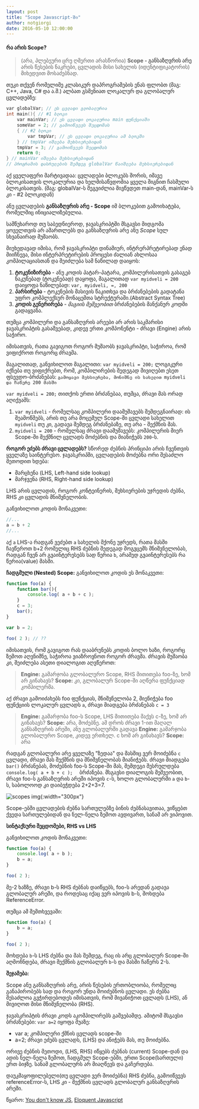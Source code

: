 ```yaml
---
layout: post
title: "Scope Javascript-ში"
author: notgiorgi
date: 2016-05-10 12:00:00
---
```


#### **რა არის Scope?**

> (არა, პლებეური ცრუ ღმერთი არასწორია)
**Scope - განსაზღვრის არე** არის წესების ნაკრები, ცვლადის მისი სახელის (იდენტიფიკატორის) მიხედვით მოსაძებნად.

თუკი თქვენ რომელიმე კლასიკურ დაპროგრამების ენას ფლობთ (მაგ: C++, Java, C# და ა.შ.) ალბათ გსმენიათ ლოკალურ და გლობალურ ცვლადებზე:

```c++
var globalVar; // ეს ცვლადი გლობალურია
int main(){ // #1 ბლოკი
    var mainVar; // ეს ცვლადი ლოკალურია main ფუნქციაში
    someVar = 2; // გამოიწვევს შეცდომას
    { // #2 ბლოკი
        var tmpVar; // ეს ცვლადი ლოკალურია ამ ბლოკში
    } // tmpVar იშლება მეხსიერებიდან
    tmpVar = 3; // გამოიწვევს შეცდომას
    return 0;
} // mainVar იშლება მეხსიერებიდან
// პროგრამის დასრულების შემდეგ globalVar წაიშლება მეხსიერებიდან
```

აქ ყველაფერი მარტივადაა: ცვლადები ბლოკებს შორის, იმავე ბლოკისათვის ლოკალურია და ხელმისაწვდომია ყველა შიგნით ჩასმული ბლოკისათვის. (მაგ: globalVar-ს შეგვიძლია მივწვდეთ main-დან, mainVar-ს კი - #2 ბლოკიდან)

ანუ ცვლადების **განსაზღვრის არე - Scope** იმ ბლოკებით გამოიხატება, რომელშიც ინიციალიზებულია.

სამწუხაროდ თუ საბედნიეროდ, ჯავასკრიპტში მსგავსი მიდგომა ყოველთვის არ ამართლებს და განსაზღვრის არე ანუ *Scope* სულ სხვანაირად მუშაობს.

მიუხედავად იმისა, რომ ჯავასკრიპტი დინამიურ, ინტრერპრეტირებად ენად მიიჩნევა, მისი ინტერპრეტირების პროცესი ძალიან ახლოსაა კომპილაციასთან და შეიძლება სამ ნაწილად დაიყოს:

 1. **ტოკენიზირება** - ანუ კოდის პატარ-პატარა, კომპილერისათვის გასაგებ ნაკუწებად (ტოკენებად) დაყოფა, მაგალითად `var myidveli = 200` დაიყოფა ნაწილებად: `var, myidveli, =, 200`
 2. **პარსირება** - ტოკენების მასივის წაკითხვა და ბრძანებების გადატანა უფრო კომპლექსურ მონაცემთა სტრუქტურაში.(Abstract Syntax Tree)
 3. **კოდის გენერირება** - *მაგიის მეშვეობით* ბრძანებების მანქანურ კოდში გადაყვანა.

თუმცა კომპილერი და განსაზღვრის არეები არ არის საკმარისი ჯავასკრიპტის გასაშვებად, კიდევ ერთი კომპონენტი - ძრავი (Engine) არის საჭირო.

იმისათვის, რათა გავიგოთ როგორ მუშაობს ჯავასკრიპტი, საჭიროა, რომ ვიფიქროთ როგორც ძრავმა.

მაგალითად, განვიხილოთ მაგალითი: `var myidveli = 200;` ლოგიკური იქნება თუ ვიფიქრებთ, რომ, კომპილირების შედეგად მივიღებთ ესეთ ფსევდო-ბრძანებას:
`გამოყავი მეხსიერება, მონიშნე ის სახელით myidveli და ჩაწერე 200 მასში`

`var myidveli = 200;` თითქოს ერთი ბრძანებაა, თუმცა, ძრავი მას ორად აღიქვამს:

1. `var myidveli` - რომელსაც კომპილერი დაამუშავებს შემდეგნაირად: ის შეამოწმებს, არის თუ არა მოცემულ Scope-ში ცვლადი სახელით `myidveli` თუ კი, გადავა შემდეგ ბრძანებაზე, თუ არა - შექმნის მას.
2. `myidveli = 200` - რომელსაც ძრავი დაამუშავებს: კომპილერის მიერ Scope-ში შექმნილ ცვლადს მოძებნის და მიანიჭებს `200`-ს.

**როგორ ეძებს ძრავი ცვლადებს?**
სწორედ ძებნის პრინციპი არის ჩვენთვის ყველაზე საინტერესო. ჯავასკრიპში, ცვლადების მოძებნა ორი შესაძლო მეთოდით ხდება:

 - მარცხენა (LHS, Left-hand side lookup)
 - მარჯვენა (RHS, Right-hand side lookup)

LHS არის ცვლადის, როგორ კონტეინერის, მეხსიერების უჯრედის ძებნა, RHS კი ცვლადის მნიშვნელობის.

განვიხილოთ კოდის მონაკვეთი:

```js
//...
a = b + 2
//...
```

აქ `a` LHS-ა რადგან ვეძებთ `a` სახელის მქონე უჯრედს, რათა მასში ჩავწეროთ b+2 რომელიც RHS ძებნის შედეგად მოგვცემს მნიშვნელობას, რადგან ჩვენ არ გვაინტერესებს სად წერია `b`, არამედ გვაინტერესებს რა წერია(value) მასში.


**ჩადგმული (Nested) Scope:**
განვიხილოთ კოდის ეს მონაკვეთი:

```js
function foo(a) {
    function bar(){
        console.log( a + b + c );
    }
    c = 3;
    bar();
}

var b = 2;

foo( 2 ); // ??
```

იმისათვის, რომ გავიგოთ რას დააბრუნებს კოდის ბოლო ხაზი, როგორც ზემოთ აღვნიშნე, საჭიროა ვიაზროვნოთ როგორ ძრავმა.
ძრავის მუშაობა კი, შეიძლება ასეთი დიალოგით აღვწეროთ:

> **Engine:** გამარჯობა გლობალურო Scope, RHS მითითება foo-ზე, ხომ არ გინახავს?
> **Scope:** კი, გლობალურ Scope-ში აღწერა ფუნქციად კომპილერმა.

აქ ძრავი გამოიძახებს foo ფუნქციას, მნიშვნელობა 2, მიენიჭება foo ფუნქციის ლოკალურ ცვლადს `a`, ძრავი მიადგება ბრძანებას `c = 3`

> **Engine:** გამარჯობა foo-ს Scope, LHS მითითება მაქვს c-ზე, ხომ არ გინახავს?
> **Scope:** არა, მოძებნე.
ამ დროს ძრავი 1-ით მაღალ განსაზღვრის არეში, ანუ გლობალურში გადავა
> **Engine:** გამარჯობა გლობალურო Scope, კიდევ ერთხელ. c ხომ არ გინახავს?
> **Scope:** არა

რადგან გლობალური არე ყველაზე "ზედაა" და მასშიც ვერ მოიძებნა `c` ცვლადი, ძრავი მას შექმნის და მნიშვნელობას მიანიჭებს.  ძრავი მიადგება `bar()` ბრძანებას, მოძებნის foo-ს Scope-ში მას, შემდეგი შესრულდება `console.log( a + b + c );  ` ბრძანება. მსგავსი დიალოგის მეშვეობით, ძრავი foo-ს განსაზღვრის არეში იპოვის `c`-ს, ხოლო გლობალურში `a` და `b`-ს, საბოლოოდ კი დაიბეჭდება 2+2+3=7.

![scopes img](http://i.imgur.com/wtZeQyy.png){:width="300px"}

Scope-ებში ცვლადების ძებნა სართულებზე ბინის ძებნასავითაა, ვიწყებთ ქვედა სართულებიდან და ნელ-ნელა ზემოთ ავდივართ, სანამ არ ვიპოვით.

**სინტაქსური შეცდომები, RHS vs LHS**

განვიხილოთ კოდის მონაკვეთი:

```js
function foo(a) {
    console.log( a + b );
    b = a;
}

foo( 2 );
```

მე-2 ხაზზე, ძრავი b-ს RHS ძებნას დაიწყებს, foo-ს არედან გადავა გლობალურ არეში, და როდესაც იქაც ვერ იპოვის b-ს,  მოხდება ReferenceError.

თუმცა ამ შემთხვევაში:

```js
function foo(a) {
    b = a;
}

foo( 2 );
```

მოხდება `b`-ს LHS ძებნა და მას შემდეგ, რაც ის არც გლობალურ Scope-ში აღმოჩნდება, ძრავი შექმნის გლობალურ `b`-ს და მასში ჩაწერს 2-ს.

**შეჯამება:**

Scope ანუ განსაზღვრის არე, არის წესების ერთობლიობა, რომელიც განაპირობებს სად და როგორ უნდა მოიძებნოს ცვლადი.
ეს ძებნა შესაძლოა გვჭირდებოდეს იმისათვის, რომ მივანიჭოთ ცვლადს (LHS), ან მივიღოთ მისი მნიშვნელობა (RHS).

ჯავასკრიპტის ძრავი კოდს აკომპილირებს გაშვებამდე. ამიტომ მსგავსი ბრძანებები: `var a=2` იყოფა შუაზე:

 - var a; კომპილერი ქმნის ცვლადს scope-ში
 - a=2; ძრავი ეძებს ცვლადს, (LHS) და ანიჭებს მას, თუ მოიძებნა.

ორივე ძებნის მეთოდი, (LHS, RHS) იწყებს ძებნას (current) Scope-დან და ადის ნელ-ნელა ზემოთ, ჩადგმულ Scope-ებში, ერთი Scope(სართული) ერთ ბიჯზე. სანამ გლობალურს არ მიაღწევს და გაჩერდება.

დაუკმაყოფილებელი(თუ ცვლადი ვერ მოიძებნა) RHS ძებნა, გამოიწვევს referenceError-ს, LHS კი - შექმნის ცვლადს გლობალურ განსაზღვრის არეში.

წყარო:  [You don't know JS](https://github.com/getify/You-Dont-Know-JS), [Eloquent Javascript](http://eloquentjavascript.net)
